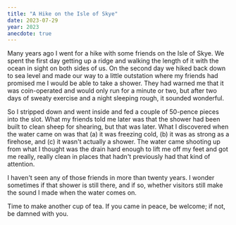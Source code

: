 ```yaml
---
title: "A Hike on the Isle of Skye"
date: 2023-07-29
year: 2023
anecdote: true
---
```


Many years ago I went for a hike with some friends on the Isle of Skye.
We spent the first day getting up a ridge and walking the length of it
with the ocean in sight on both sides of us.
On the second day we hiked back down to sea level
and made our way to a little outstation
where my friends had promised me I would be able to take a shower.
They had warned me that it was coin-operated
and would only run for a minute or two,
but after two days of sweaty exercise and a night sleeping rough,
it sounded wonderful.

So I stripped down and went inside and fed a couple of 50-pence pieces into the slot.
What my friends told me later was that the shower had been built to clean sheep for shearing,
but that was later.
What I discovered when the water came on was that
(a) it was freezing cold,
(b) it was as strong as a firehose,
and (c) it wasn't actually a shower.
The water came shooting up from what I thought was the drain
hard enough to lift me off my feet
and got me really, really clean
in places that hadn't previously had that kind of attention.

I haven't seen any of those friends in more than twenty years.
I wonder sometimes if that shower is still there,
and if so,
whether visitors still make the sound I made when the water comes on.

Time to make another cup of tea.
If you came in peace, be welcome; if not, be damned with you.
